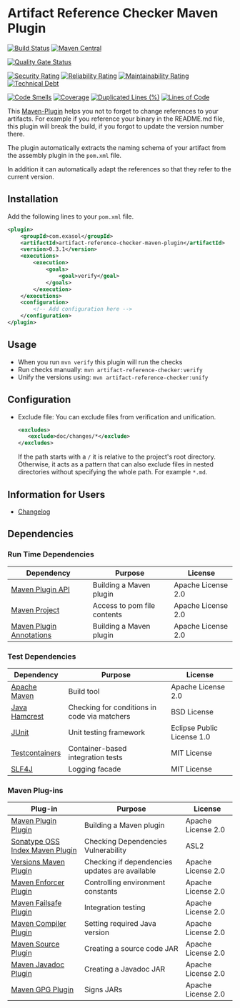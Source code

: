 # Artifact Reference Checker Maven Plugin


[![Build Status](https://travis-ci.com/exasol/artifact-reference-checker-maven-plugin.svg?branch=master)](https://travis-ci.com/exasol/artifact-reference-checker-maven-plugin)
[![Maven Central](https://img.shields.io/maven-central/v/com.exasol/artifact-reference-checker-maven-plugin)](https://search.maven.org/artifact/com.exasol/artifact-reference-checker-maven-plugin)

[![Quality Gate Status](https://sonarcloud.io/api/project_badges/measure?project=com.exasol%3Aartifact-reference-checker-maven-plugin&metric=alert_status)](https://sonarcloud.io/dashboard?id=com.exasol%3Aartifact-reference-checker-maven-plugin)

[![Security Rating](https://sonarcloud.io/api/project_badges/measure?project=com.exasol%3Aartifact-reference-checker-maven-plugin&metric=security_rating)](https://sonarcloud.io/dashboard?id=com.exasol%3Aartifact-reference-checker-maven-plugin)
[![Reliability Rating](https://sonarcloud.io/api/project_badges/measure?project=com.exasol%3Aartifact-reference-checker-maven-plugin&metric=reliability_rating)](https://sonarcloud.io/dashboard?id=com.exasol%3Aartifact-reference-checker-maven-plugin)
[![Maintainability Rating](https://sonarcloud.io/api/project_badges/measure?project=com.exasol%3Aartifact-reference-checker-maven-plugin&metric=sqale_rating)](https://sonarcloud.io/dashboard?id=com.exasol%3Aartifact-reference-checker-maven-plugin)
[![Technical Debt](https://sonarcloud.io/api/project_badges/measure?project=com.exasol%3Aartifact-reference-checker-maven-plugin&metric=sqale_index)](https://sonarcloud.io/dashboard?id=com.exasol%3Aartifact-reference-checker-maven-plugin)

[![Code Smells](https://sonarcloud.io/api/project_badges/measure?project=com.exasol%3Aartifact-reference-checker-maven-plugin&metric=code_smells)](https://sonarcloud.io/dashboard?id=com.exasol%3Aartifact-reference-checker-maven-plugin)
[![Coverage](https://sonarcloud.io/api/project_badges/measure?project=com.exasol%3Aartifact-reference-checker-maven-plugin&metric=coverage)](https://sonarcloud.io/dashboard?id=com.exasol%3Aartifact-reference-checker-maven-plugin)
[![Duplicated Lines (%)](https://sonarcloud.io/api/project_badges/measure?project=com.exasol%3Aartifact-reference-checker-maven-plugin&metric=duplicated_lines_density)](https://sonarcloud.io/dashboard?id=com.exasol%3Aartifact-reference-checker-maven-plugin)
[![Lines of Code](https://sonarcloud.io/api/project_badges/measure?project=com.exasol%3Aartifact-reference-checker-maven-plugin&metric=ncloc)](https://sonarcloud.io/dashboard?id=com.exasol%3Aartifact-reference-checker-maven-plugin)


This [Maven-Plugin](https://maven.apache.org/plugins/index.html) helps you not to forget to change references to your artifacts.
For example if you reference your binary in the README.md file, this plugin will break the build, if you forgot to update the version number there.

The plugin automatically extracts the naming schema of your artifact from the assembly plugin in the `pom.xml` file.

In addition it can automatically adapt the references so that they refer to the current version.

## Installation

Add the following lines to your `pom.xml` file.

```xml
<plugin>
    <groupId>com.exasol</groupId>
    <artifactId>artifact-reference-checker-maven-plugin</artifactId>
    <version>0.3.1</version>
    <executions>
        <execution>
            <goals>
                <goal>verify</goal>
            </goals>
        </execution>
    </executions>
    <configuration>
        <!-- Add configuration here -->
    </configuration>
</plugin> 
```

## Usage

* When you run `mvn verify` this plugin will run the checks 
* Run checks manually: `mvn artifact-reference-checker:verify`
* Unify the versions using: `mvn artifact-reference-checker:unify`

## Configuration

* Exclude file:
    You can exclude files from verification and unification.
     
     ```xml
    <excludes>
        <exclude>doc/changes/*</exclude>
    </excludes>
    ``` 
  
  If the path starts with a `/` it is relative to the project's root directory. Otherwise, it acts as a pattern that can also exclude files in nested directories without specifying the whole path. For example `*.md`.

## Information for Users

* [Changelog](doc/changes/changelog.md)

## Dependencies

### Run Time Dependencies

| Dependency                                                                             | Purpose                                                | License                          |
|-------------------------------------------------------------------------------------|--------------------------------------------------------|----------------------------------|
| [Maven Plugin API](http://maven.apache.org/ref/3.6.3/maven-plugin-api/)             | Building a Maven plugin                                | Apache License 2.0               |
| [Maven Project][maven-project]                                                      | Access to pom file contents                            | Apache License 2.0               |
| [Maven Plugin Annotations][maven-plugin-annotations]                                | Building a Maven plugin                                | Apache License 2.0               |

### Test Dependencies

| Dependency                                                                             | Purpose                                                | License                          |
|-------------------------------------------------------------------------------------|--------------------------------------------------------|----------------------------------|
| [Apache Maven](https://maven.apache.org/)                                           | Build tool                                             | Apache License 2.0               |
| [Java Hamcrest](http://hamcrest.org/JavaHamcrest/)                                  | Checking for conditions in code via matchers           | BSD License                      |
| [JUnit](https://junit.org/junit5)                                                   | Unit testing framework                                 | Eclipse Public License 1.0       |
| [Testcontainers](https://www.testcontainers.org/)                                   | Container-based integration tests                      | MIT License                      |
| [SLF4J](http://www.slf4j.org/)                                                      | Logging facade                                         | MIT License                      |

### Maven Plug-ins

| Plug-in                                                                             | Purpose                                                | License                          |
|-------------------------------------------------------------------------------------|--------------------------------------------------------|----------------------------------|
| [Maven Plugin Plugin](https://maven.apache.org/plugin-tools/maven-plugin-plugin/)   | Building a Maven plugin                                | Apache License 2.0               |
| [Sonatype OSS Index Maven Plugin][sonatype-oss-index-maven-plugin]                  | Checking Dependencies Vulnerability                    | ASL2                             |
| [Versions Maven Plugin][versions-maven-plugin]                                      | Checking if dependencies updates are available         | Apache License 2.0               |
| [Maven Enforcer Plugin][maven-enforcer-plugin]                                      | Controlling environment constants                      | Apache License 2.0               |
| [Maven Failsafe Plugin](https:/maven.apache.org/surefire/maven-surefire-plugin/)    | Integration testing                                    | Apache License 2.0               |
| [Maven Compiler Plugin](https://maven.apache.org/plugins/maven-compiler-plugin/)    | Setting required Java version                          | Apache License 2.0               |
| [Maven Source Plugin](https://maven.apache.org/plugins/maven-source-plugin/)        | Creating a source code JAR                             | Apache License 2.0               |
| [Maven Javadoc Plugin](https://maven.apache.org/plugins/maven-javadoc-plugin/)      | Creating a Javadoc JAR                                 | Apache License 2.0               |
| [Maven GPG Plugin](https://maven.apache.org/plugins/maven-gpg-plugin/)              | Signs JARs                                             | Apache License 2.0               |

[maven-project]: https://maven.apache.org/ref/3.5.0/apidocs/org/apache/maven/project/MavenProject.html
[sonatype-oss-index-maven-plugin]: https://sonatype.github.io/ossindex-maven/maven-plugin/
[versions-maven-plugin]: https://www.mojohaus.org/versions-maven-plugin/
[maven-enforcer-plugin]: http://maven.apache.org/enforcer/maven-enforcer-plugin/
[maven-plugin-annotations]:https://maven.apache.org/plugin-tools/maven-plugin-annotations/index.html
